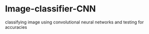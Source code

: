 # Image-classifier-CNN
classifying image using convolutional neural networks and testing for accuracies
